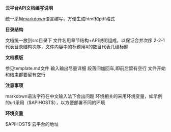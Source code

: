 **云平台API文档编写说明**

统一采用[markdown](http://www.markdown.cn/)语言编写，方便生成html和pdf格式

**目录结构**

文档统一放到src目录下
文件名用章节结构+API说明组成，以保证合并次序
2-2-1代表目录结构次序，文件内容中的标题用\#的数目代表几级标题


**文档模版**

参见template.md文件
输入输出尽量详细
段落间加回车,即前后留有空行
文件开始和结束都要留有空行

**注意事项**

markdown语法字符在中文输入法下会出问题
环境相关的采用环境变量，如示例的url采用（\$APIHOST\$），以方便部署不同的环境

**环境变量**

\$APIHOST\$ 云平台的地址


